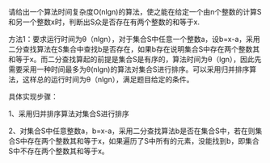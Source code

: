 请给出一个算法时间复杂度O(nlgn)的算法，使之能在给定一个由n个整数的计算S和另一个整数x时，判断出S众是否存在有两个整数的和等于x.

方法1：要求运行时间为θ（nlgn），对于集合S中任意一个整数a，设b=x-a，采用二分查找算法在S集合中查找b是否存在，如果b存在说明集合S中存在两个整数其和等于x。而二分查找算起的前提是集合S是有序的，算法时间为θ（lgn），因此先需要采用一种时间最多为θ(nlgn)的算法对集合S进行排序。可以采用归并排序算法，这样总的运行时间为θ（nlgn），满足题目给定的条件。

具体实现步骤：

1、采用归并排序算法对集合S进行排序

2、对集合S中任意整数a，b=x-a，采用二分查找算法b是否在集合S中，若在则集合S中存在两个整数其和等于x，如果遍历了S中所有的元素，没能找到b，即集合S中不存在两个整数其和等于x。
